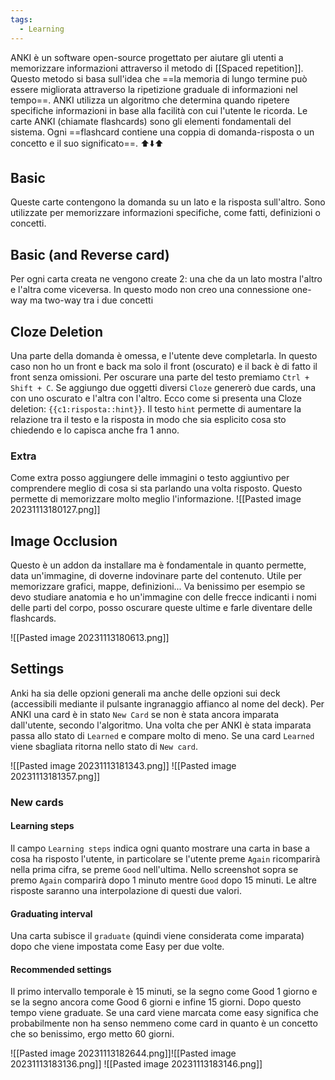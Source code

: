 ```yaml
---
tags:
  - Learning
---
```

ANKI è un software open-source progettato per aiutare gli utenti a memorizzare informazioni attraverso il metodo di [[Spaced repetition]]. Questo metodo si basa sull'idea che ==la memoria di lungo termine può essere migliorata attraverso la ripetizione graduale di informazioni nel tempo==.
ANKI utilizza un algoritmo che determina quando ripetere specifiche informazioni in base alla facilità con cui l'utente le ricorda.
Le carte ANKI (chiamate flashcards) sono gli elementi fondamentali del sistema. Ogni ==flashcard contiene una coppia di domanda-risposta o un concetto e il suo significato==.
⬆️⬇️⬆️
## Basic
Queste carte contengono la domanda su un lato e la risposta sull'altro. Sono utilizzate per memorizzare informazioni specifiche, come fatti, definizioni o concetti.
## Basic (and Reverse card)
Per ogni carta creata ne vengono create 2: una che da un lato mostra l'altro e l'altra come viceversa. In questo modo non creo una connessione one-way ma two-way tra i due concetti

## Cloze Deletion
Una parte della domanda è omessa, e l'utente deve completarla. In questo caso non ho un front e back ma solo il front (oscurato) e il back è di fatto il front senza omissioni. Per oscurare una parte del testo premiamo `Ctrl + Shift + C`. Se aggiungo due oggetti diversi `Cloze` genererò due cards, una con uno oscurato e l'altra con l'altro. Ecco come si presenta una Cloze deletion: `{{c1:risposta::hint}}`. Il testo `hint` permette di aumentare la relazione tra il testo e la risposta in modo che sia esplicito cosa sto chiedendo e lo capisca anche fra 1 anno.

### Extra
Come extra posso aggiungere delle immagini o testo aggiuntivo per comprendere meglio di cosa si sta parlando una volta risposto.
Questo permette di memorizzare molto meglio l'informazione.
![[Pasted image 20231113180127.png]]

## Image Occlusion
Questo è un addon da installare ma è fondamentale in quanto permette, data un'immagine, di doverne indovinare parte del contenuto.
Utile per memorizzare grafici, mappe, definizioni...
Va benissimo per esempio se devo studiare anatomia e ho un'immagine con delle frecce indicanti i nomi delle parti del corpo, posso oscurare queste ultime e farle diventare delle flashcards.

![[Pasted image 20231113180613.png]]
## Settings
Anki ha sia delle opzioni generali ma anche delle opzioni sui deck (accessibili mediante il pulsante ingranaggio affianco al nome del deck).
Per ANKI una card è in stato `New Card` se non è stata ancora imparata dall'utente, secondo l'algoritmo. Una volta che per ANKI è stata imparata passa allo stato di `Learned` e compare molto di meno. Se una card `Learned` viene sbagliata ritorna nello stato di `New card`.

![[Pasted image 20231113181343.png]]
![[Pasted image 20231113181357.png]]


### New cards

#### Learning steps
Il campo `Learning steps` indica ogni quanto mostrare una carta in base a cosa ha risposto l'utente, in particolare se l'utente preme `Again` ricomparirà nella prima cifra, se preme `Good` nell'ultima.
Nello screenshot sopra se premo `Again` comparirà dopo 1 minuto mentre `Good` dopo 15 minuti. Le altre risposte saranno una interpolazione di questi due valori.

#### Graduating interval
Una carta subisce il `graduate` (quindi viene considerata come imparata) dopo che viene impostata come Easy per due volte.

#### Recommended settings
Il primo intervallo temporale è 15 minuti, se la segno come Good 1 giorno e se la segno ancora come Good 6 giorni e infine 15 giorni.
Dopo questo tempo viene graduate.
Se una card viene marcata come easy significa che probabilmente non ha senso nemmeno come card in quanto è un concetto che so benissimo, ergo metto 60 giorni.

![[Pasted image 20231113182644.png]]![[Pasted image 20231113183136.png]]
![[Pasted image 20231113183146.png]]

